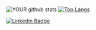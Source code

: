 ### 



![YOUR github stats](https://github-readme-stats.vercel.app/api?username=LucasTrevizanbr&show_icons=true&theme=dracula)
[![Top Langs](https://github-readme-stats.vercel.app/api/top-langs/?username=LucasTrevizanbr&show_icons=true&theme=dracula&layout=compact)](https://www.linkedin.com/in/lucas-silva-trevizan-1191b51a7/)

[![Linkedin Badge](https://img.shields.io/badge/-LinkedIn-blue?style=flat-square&logo=Linkedin&logoColor=white&link=https://www.linkedin.com/in/lucas-silva-trevizan-1191b51a7/)](https://www.linkedin.com/in/lucas-silva-trevizan-1191b51a7/)
